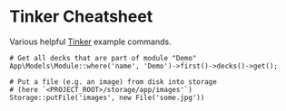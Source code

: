# Tinker Cheatsheet

Various helpful [Tinker](https://laravel.com/docs/8.x/artisan#tinker)
example commands.

```
# Get all decks that are part of module "Demo"
App\Models\Module::where('name', 'Demo')->first()->decks()->get();

# Put a file (e.g. an image) from disk into storage
# (here `<PROJECT_ROOT>/storage/app/images'`)
Storage::putFile('images', new File('some.jpg'))
```
